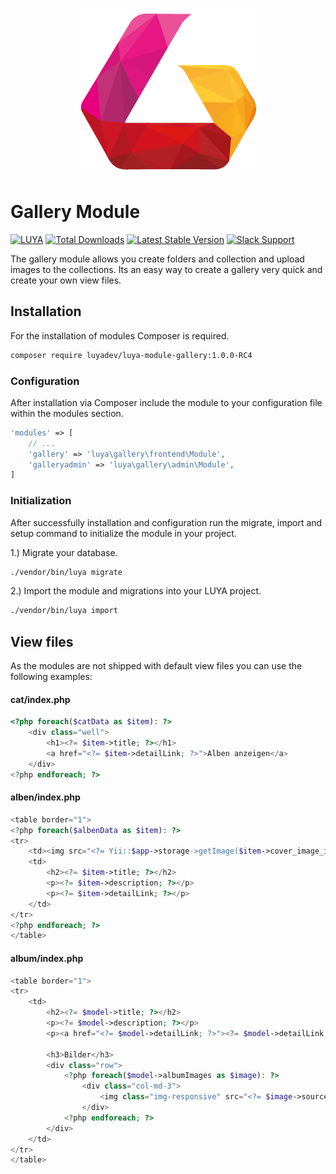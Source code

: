 <p align="center">
  <img src="https://raw.githubusercontent.com/luyadev/luya/master/docs/internals/images/luya_logo_rc4.png" alt="LUYA Logo"/>
</p>

# Gallery Module


[![LUYA](https://img.shields.io/badge/Powered%20by-LUYA-brightgreen.svg)](https://luya.io)
[![Total Downloads](https://poser.pugx.org/luyadev/luya-module-gallery/downloads)](https://packagist.org/packages/luyadev/luya-module-gallery)
[![Latest Stable Version](https://poser.pugx.org/luyadev/luya-module-gallery/v/stable)](https://packagist.org/packages/luyadev/luya-module-gallery)
[![Slack Support](https://img.shields.io/badge/Slack-luyadev-yellowgreen.svg)](https://slack.luya.io/)

The gallery module allows you create folders and collection and upload images to the collections. Its an easy way to create a gallery very quick and create your own view files.

## Installation

For the installation of modules Composer is required.

```sh
composer require luyadev/luya-module-gallery:1.0.0-RC4
```


### Configuration

After installation via Composer include the module to your configuration file within the modules section.

```php
'modules' => [
    // ...
    'gallery' => 'luya\gallery\frontend\Module',
    'galleryadmin' => 'luya\gallery\admin\Module',
]
```
### Initialization 

After successfully installation and configuration run the migrate, import and setup command to initialize the module in your project.

1.) Migrate your database.

```sh
./vendor/bin/luya migrate
```

2.) Import the module and migrations into your LUYA project.

```sh
./vendor/bin/luya import
```

## View files

As the modules are not shipped with default view files you can use the following examples:

#### cat/index.php

```php
<?php foreach($catData as $item): ?>
    <div class="well">
        <h1><?= $item->title; ?></h1>
        <a href="<?= $item->detailLink; ?>">Alben anzeigen</a>
    </div>
<?php endforeach; ?>
```

#### alben/index.php

```php
<table border="1">
<?php foreach($albenData as $item): ?>
<tr>
    <td><img src="<?= Yii::$app->storage->getImage($item->cover_image_id)->applyFilter('medium-thumbnail'); ?>" border="0" /></td>
    <td>
        <h2><?= $item->title; ?></h2>
        <p><?= $item->description; ?></p>
        <p><?= $item->detailLink; ?></p>
    </td>
</tr>
<?php endforeach; ?>
</table>
```

#### album/index.php

```php
<table border="1">
<tr>
    <td>
        <h2><?= $model->title; ?></h2>
        <p><?= $model->description; ?></p>
        <p><a href="<?= $model->detailLink; ?>"><?= $model->detailLink; ?></a>
        
        <h3>Bilder</h3>
        <div class="row">
            <?php foreach($model->albumImages as $image): ?>
                <div class="col-md-3">
                    <img class="img-responsive" src="<?= $image->source; ?>" border="0" />
                </div>
            <?php endforeach; ?>
        </div>
    </td>
</tr>
</table>
```

